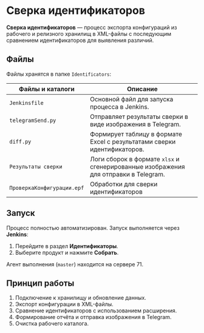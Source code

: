 
# Сверка идентификаторов

**Сверка идентификаторов** — процесс экспорта конфигураций из рабочего и релизного хранилищ в XML-файлы с последующим сравнением идентификаторов для выявления различий.

## Файлы

Файлы хранятся в папке `Identificators`:

| Файлы и каталоги                  | Описание                                                                              |
|-----------------------------------|---------------------------------------------------------------------------------------|
| `Jenkinsfile`                     | Основной файл для запуска процесса в Jenkins.                                         |
| `telegramSend.py`                 | Отправляет результаты сверки в виде изображения в Telegram.                           |
| `diff.py`                         | Формирует таблицу в формате Excel с результатами сверки идентификаторов.              |
| `Результаты сверки`               | Логи сборок в формате `xlsx` и сгенерированные изображения для отправки в Telegram.   |
| `ПроверкаКонфигурации.epf`        | Обработки для сверки идентификаторов                                                  |

## Запуск

Процесс полностью автоматизирован. Запуск выполняется через **Jenkins**:

1. Перейдите в раздел **Идентификаторы**.
2. Выберите продукт и нажмите **Собрать**.

Агент выполнения (`master`) находится на сервере 71.

## Принцип работы

1. Подключение к хранилищу и обновление данных.
2. Экспорт конфигурации в XML-файлы.
3. Сравнение идентификаторов с использованием расширения.
4. Формирование отчёта и отправка изображения в Telegram.
5. Очистка рабочего каталога.